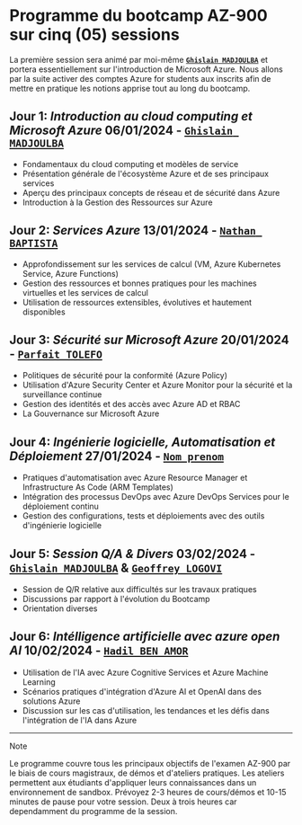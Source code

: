 # Programme du bootcamp AZ-900 sur cinq (05) sessions

La première session sera animé par moi-même [**`Ghislain MADJOULBA`**](https://www.linkedin.com/in/demadama-madjoulba) et portera essentiellement sur l'introduction de Microsoft Azure. Nous allons par la suite activer des comptes Azure for students aux inscrits afin de mettre en pratique les notions apprise tout au long du bootcamp.

## Jour 1: _Introduction au cloud computing et Microsoft Azure_ 06/01/2024 - [**`Ghislain MADJOULBA`**](https://www.linkedin.com/in/demadama-madjoulba)
- Fondamentaux du cloud computing et modèles de service
- Présentation générale de l'écosystème Azure et de ses principaux services
- Aperçu des principaux concepts de réseau et de sécurité dans Azure
- Introduction à la Gestion des Ressources sur Azure

## Jour 2: _Services Azure_ 13/01/2024 - [**` Nathan BAPTISTA `**](https://www.linkedin.com/in/nathan-baptista-49111414b)
- Approfondissement sur les services de calcul (VM, Azure Kubernetes Service, Azure Functions)
- Gestion des ressources et bonnes pratiques pour les machines virtuelles et les services de calcul
- Utilisation de ressources extensibles, évolutives et hautement disponibles

## Jour 3: _Sécurité sur Microsoft Azure_ 20/01/2024 - [**`Parfait TOLEFO`**](https://www.linkedin.com/in/tlf-parfait)
- Politiques de sécurité pour la conformité (Azure Policy)
- Utilisation d'Azure Security Center et Azure Monitor pour la sécurité et la surveillance continue
- Gestion des identités et des accès avec Azure AD et RBAC
- La Gouvernance sur Microsoft Azure 

## Jour 4: _Ingénierie logicielle, Automatisation et Déploiement_ 27/01/2024 - [**` Nom prenom `**](https://www.linkedin.com/in/nom-prenoms)
- Pratiques d'automatisation avec Azure Resource Manager et Infrastructure As Code (ARM Templates)
- Intégration des processus DevOps avec Azure DevOps Services pour le déploiement continu
- Gestion des configurations, tests et déploiements avec des outils d'ingénierie logicielle

## Jour 5: _Session Q/A & Divers_ 03/02/2024 - [**`Ghislain MADJOULBA`**](https://www.linkedin.com/in/demadama-madjoulba) & [**`Geoffrey LOGOVI`**](https://www.linkedin.com/in/geoffreylgv)
- Session de Q/R relative aux difficultés sur les travaux pratiques
- Discussions par rapport à l'évolution du Bootcamp
- Orientation diverses

## Jour 6: _Intélligence artificielle avec azure open AI_ 10/02/2024 - [**`Hadil BEN AMOR`**](https://www.linkedin.com/in/hadil-ben-amor-777a981ba/)
- Utilisation de l'IA avec Azure Cognitive Services et Azure Machine Learning
- Scénarios pratiques d'intégration d'Azure AI et OpenAI dans des solutions Azure
- Discussion sur les cas d'utilisation, les tendances et les défis dans l'intégration de l'IA dans Azure

---
> [!NOTE]
> Le programme couvre tous les principaux objectifs de l'examen AZ-900 par le biais de cours magistraux, de démos et d'ateliers pratiques. Les ateliers permettent aux étudiants d'appliquer leurs connaissances dans un environnement de sandbox. Prévoyez 2-3 heures de cours/démos et 10-15 minutes de pause pour votre session. Deux à trois heures car dependamment du programme de la session.
